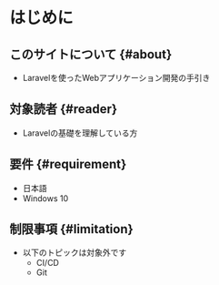 # はじめに

## このサイトについて {#about}
- Laravelを使ったWebアプリケーション開発の手引き

## 対象読者 {#reader}
- Laravelの基礎を理解している方

## 要件 {#requirement}
- 日本語
- Windows 10

## 制限事項 {#limitation}
- 以下のトピックは対象外です
  - CI/CD
  - Git
